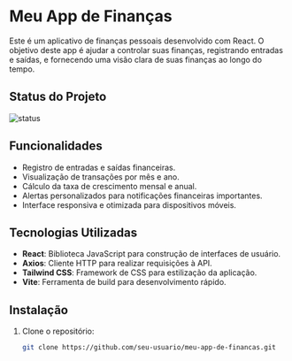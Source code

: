 # Meu App de Finanças



Este é um aplicativo de finanças pessoais desenvolvido com React. O objetivo deste app é ajudar a controlar suas finanças, registrando entradas e saídas, e fornecendo uma visão clara de suas finanças ao longo do tempo.

## Status do Projeto

![status](https://img.shields.io/badge/status-em%20desenvolvimento-yellow)

## Funcionalidades

- Registro de entradas e saídas financeiras.
- Visualização de transações por mês e ano.
- Cálculo da taxa de crescimento mensal e anual.
- Alertas personalizados para notificações financeiras importantes.
- Interface responsiva e otimizada para dispositivos móveis.

## Tecnologias Utilizadas

- **React**: Biblioteca JavaScript para construção de interfaces de usuário.
- **Axios**: Cliente HTTP para realizar requisições à API.
- **Tailwind CSS**: Framework de CSS para estilização da aplicação.
- **Vite**: Ferramenta de build para desenvolvimento rápido.

## Instalação

1. Clone o repositório:
   ```bash
   git clone https://github.com/seu-usuario/meu-app-de-financas.git

